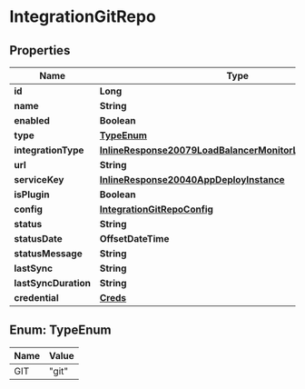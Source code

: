

# IntegrationGitRepo

## Properties

Name | Type | Description | Notes
------------ | ------------- | ------------- | -------------
**id** | **Long** |  |  [optional]
**name** | **String** |  |  [optional]
**enabled** | **Boolean** |  |  [optional]
**type** | [**TypeEnum**](#TypeEnum) |  |  [optional]
**integrationType** | [**InlineResponse20079LoadBalancerMonitorLoadBalancerType**](InlineResponse20079LoadBalancerMonitorLoadBalancerType.md) |  |  [optional]
**url** | **String** |  |  [optional]
**serviceKey** | [**InlineResponse20040AppDeployInstance**](InlineResponse20040AppDeployInstance.md) |  |  [optional]
**isPlugin** | **Boolean** |  |  [optional]
**config** | [**IntegrationGitRepoConfig**](IntegrationGitRepoConfig.md) |  |  [optional]
**status** | **String** |  |  [optional]
**statusDate** | **OffsetDateTime** |  |  [optional]
**statusMessage** | **String** |  |  [optional]
**lastSync** | **String** |  |  [optional]
**lastSyncDuration** | **String** |  |  [optional]
**credential** | [**Creds**](Creds.md) |  |  [optional]



## Enum: TypeEnum

Name | Value
---- | -----
GIT | &quot;git&quot;



